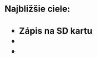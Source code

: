 <h1>Najbližšie ciele:<h1> 
        <ul>
            <li>Zápis na SD kartu</li>
            <li></li>
            <li></li>
        </ul>
